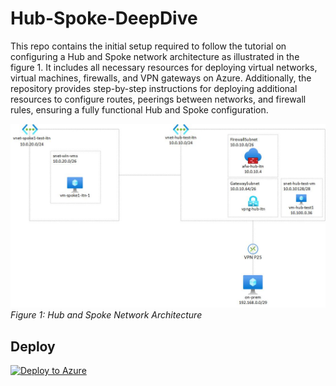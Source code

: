 # Hub-Spoke-DeepDive
This repo contains the initial setup required to follow the tutorial on configuring a Hub and Spoke network architecture as illustrated in the figure 1. It includes all necessary resources for deploying virtual networks, virtual machines, firewalls, and VPN gateways on Azure. Additionally, the repository provides step-by-step instructions for deploying additional resources to configure routes, peerings between networks, and firewall rules, ensuring a fully functional Hub and Spoke configuration.

![Architecture Diagram](./images/HubSpokeDeepdive.jpg)
*Figure 1: Hub and Spoke Network Architecture*


## Deploy
[![Deploy to Azure](https://aka.ms/deploytoazurebutton)](https://portal.azure.com/#create/Microsoft.Template/uri/https%3A%2F%2Fraw.githubusercontent.com%2FTommaso23%2FHub-Spoke-DeepDive%2Frefs%2Fheads%2Fmaster%2Fazuredeploy.json)